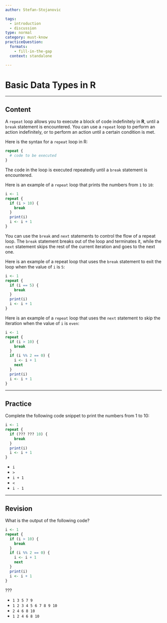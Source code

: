 ```yaml
---
author: Stefan-Stojanovic

tags:
  - introduction
  - discussion
type: normal
category: must-know
practiceQuestion:
  formats:
    - fill-in-the-gap
  context: standalone

---
```


# Basic Data Types in R

---

## Content

A `repeat` loop allows you to execute a block of code indefinitely in **R**, until a `break` statement is encountered. You can use a `repeat` loop to perform an action indefinitely, or to perform an action until a certain condition is met.

Here is the syntax for a `repeat` loop in R:
```r
repeat {
  # code to be executed
}
```

The code in the loop is executed repeatedly until a `break` statement is encountered.

Here is an example of a `repeat` loop that prints the numbers from `1` to `10`:
```r
i <- 1
repeat {
  if (i > 10) {
    break
  }
  print(i)
  i <- i + 1
}
```
You can use the `break` and `next` statements to control the flow of a repeat loop. The `break` statement breaks out of the loop and terminates it, while the `next` statement skips the rest of the current iteration and goes to the next one.

Here is an example of a repeat loop that uses the `break` statement to exit the loop when the value of `i` is `5`:
```r
i <- 1
repeat {
  if (i == 5) {
    break
  }
  print(i)
  i <- i + 1
}
```

Here is an example of a `repeat` loop that uses the `next` statement to skip the iteration when the value of `i` is `even`:
```r
i <- 1
repeat {
  if (i > 10) {
    break
  }
  if (i %% 2 == 0) {
    i <- i + 1
    next
  }
  print(i)
  i <- i + 1
}
```

---
## Practice

Complete the following code snippet to print the numbers from 1 to 10:

```r
i <- 1
repeat {
  if (??? ??? 10) {
    break
  }
  print(i)
  i <- i + 1
}
```

- `i`
- `>`
- `i + 1`
- `<`
- `i - 1`

---
## Revision

What is the output of the following code?

```r
i <- 1
repeat {
  if (i > 10) {
    break
  }
  if (i %% 2 == 0) {
    i <- i + 1
    next
  }
  print(i)
  i <- i + 1
}
```

???

- `1 3 5 7 9`
- `1 2 3 4 5 6 7 8 9 10`
- `2 4 6 8 10`
- `1 2 4 6 8 10`